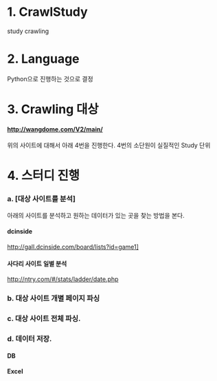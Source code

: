 # 1. CrawlStudy
study crawling
# 2. Language 
Python으로 진행하는 것으로 결정

# 3. Crawling 대상 
#### http://wangdome.com/V2/main/
위의 사이트에 대해서 아래 4번을 진행한다. 
4번의 소단원이 실질적인 Study 단위

# 4. 스터디 진행 
### a. [대상 사이트를 분석]
아래의 사이트를 분석하고 원하는 데이터가 있는 곳을 찾는 방법을 본다.
#### dcinside
http://gall.dcinside.com/board/lists?id=game1]
#### 사다리 사이트 일별 분석
http://ntry.com/#/stats/ladder/date.php

### b. 대상 사이트 개별 페이지 파싱 
### c. 대상 사이트 전체 파싱. 
### d. 데이터 저장.
#### DB
#### Excel
